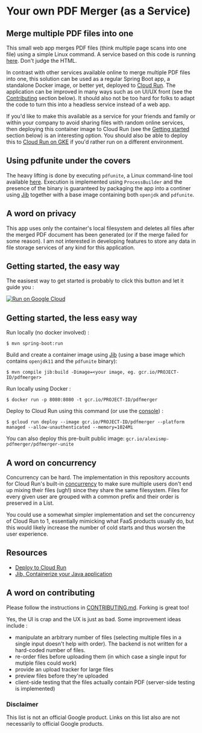 # Your own PDF Merger (as a Service)

## Merge multiple PDF files into one

This small web app merges PDF files (think multiple page scans into one file) using a simple Linux command.
A service based on this code is running [here](https://pdf-merger-unite-nmv4siw5tq-ew.a.run.app/). Don't judge the HTML.

In contrast with other services available online to merge multiple PDF files into one, this solution can be used as a regular Spring Boot app, a standalone Docker image, or better yet, deployed to [Cloud Run](cloud.run). The application can be improved in many ways such as on UI/UX front (see the [Contributing](#a-word-on-contributing) section below). It should also not be too hard for folks to adapt the code to turn this into a headless service instead of a web app.

If you'd like to make this available as a service for your friends and family or within your company to avoid sharing files with random online services, then deploying this container image to Cloud Run (see the [Getting started](#getting-started) section below) is an interesting option. You should also be able to deploy this to [Cloud Run on GKE](https://cloud.google.com/run/docs/gke/setup) if you'd rather run on a different environment.

## Using pdfunite under the covers

The heavy lifting is done by executing `pdfunite`, a Linux command-line tool available [here](https://github.com/mtgrosser/pdfunite). Execution is implemented using `ProcessBuilder` and the presence of the binary is guaranteed by packaging the app into a continer using [Jib](https://github.com/GoogleContainerTools/jib) together with a base image containing both `openjdk` and `pdfunite`.

## A word on privacy

This app uses only the container's local filesystem and deletes all files after the merged PDF document has been generated (or if the merge failed for some reason).
I am not interested in developing features to store any data in file storage services of any kind for this application.

## Getting started, the easy way

The easisest way to get started is probably to click this button and let it guide you :

[![Run on Google Cloud](https://deploy.cloud.run/button.svg)](https://deploy.cloud.run)

## Getting started, the less easy way

Run locally (no docker involved) :

`$ mvn spring-boot:run`

Build and create a container image using [Jib](https://github.com/GoogleContainerTools/jib) (using a base image which contains `openjdk11` and the `pdfunite` binary):

`$ mvn compile jib:build -Dimage=<your image, eg. gcr.io/PROJECT-ID/pdfmerger>`

Run locally using Docker :

`$ docker run -p 8080:8080 -t gcr.io/PROJECT-ID/pdfmerger`

Deploy to Cloud Run using this command (or use the [console](https://console.cloud.google.com/run)) :

`$ gcloud run deploy --image gcr.io/PROJECT-ID/pdfmerger --platform managed --allow-unauthenticated --memory=1024Mi `

You can also deploy this pre-built public image: `gcr.io/alexismp-pdfmerger/pdfmerger-unite`

## A word on concurrency

Concurrency can be hard. The implementation in this repository accounts for Cloud Run's built-in [concurrency](https://cloud.google.com/run/docs/about-concurrency) to make sure multiple users don't end up mixing their files (ugh!) since they share the same filesystem. Files for every given user are grouped with a common prefix and their order is preserved in a List.

You could use a somewhat simpler implementation and set the concurrency of Cloud Run to 1, essentially mimicking what FaaS products usually do, but this would likely increase the number of cold starts and thus worsen the user experience.

## Resources
* [Deploy to Cloud Run](https://cloud.google.com/run/docs/quickstarts/build-and-deploy)
* [Jib, Containerize your Java application](https://github.com/GoogleContainerTools/jib)

## A word on contributing

Please follow the instructions in [CONTRIBUTING.md](CONTRIBUTING.md). Forking is great too!

Yes, the UI is crap and the UX is just as bad. Some improvement ideas include :
* manipulate an arbitrary number of files (selecting multiple files in a single input doesn't help with order). The backend is not written for a hard-coded number of files.
* re-order files before uploading them (in which case a single input for mutiple files could work)
* provide an upload tracker for large files
* preview files before they're uploaded
* client-side testing that the files actually contain PDF (server-side testing is implemented)

### Disclaimer

This list is not an official Google product. Links on this list also are not necessarily to official Google products.

